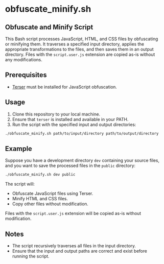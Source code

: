 # obfuscate_minify.sh
## Obfuscate and Minify Script


This Bash script processes JavaScript, HTML, and CSS files by obfuscating or minifying them. It traverses a specified input directory, applies the appropriate transformations to the files, and then saves them in an output directory. Files with the `script.user.js` extension are copied as-is without any modifications.

## Prerequisites

- [Terser](https://terser.org/) must be installed for JavaScript obfuscation.

## Usage

1. Clone this repository to your local machine.
2. Ensure that `terser` is installed and available in your PATH.
3. Run the script with the specified input and output directories:

```bash
./obfuscate_minify.sh path/to/input/directory path/to/output/directory
```

## Example

Suppose you have a development directory `dev` containing your source files, and you want to save the processed files in the `public` directory:

```bash
./obfuscate_minify.sh dev public
```

The script will:

- Obfuscate JavaScript files using Terser.
- Minify HTML and CSS files.
- Copy other files without modification.

Files with the `script.user.js` extension will be copied as-is without modification.

## Notes

- The script recursively traverses all files in the input directory.
- Ensure that the input and output paths are correct and exist before running the script.
